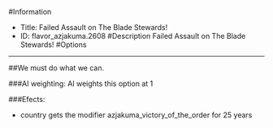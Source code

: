 #Information
 - Title: Failed Assault on The Blade Stewards!
 - ID: flavor_azjakuma.2608
#Description
Failed Assault on The Blade Stewards!
#Options

___
##We must do what we can.

###AI weighting:
AI weights this option at 1


###Efects:<ul><li>country gets the modifier azjakuma_victory_of_the_order for 25 years</li></ul>
